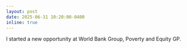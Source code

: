 ```yaml
---
layout: post
date: 2025-06-31 10:20:00-0400
inline: true
---
```



 I started a new opportunity at World Bank Group, Poverty and Equity GP.
